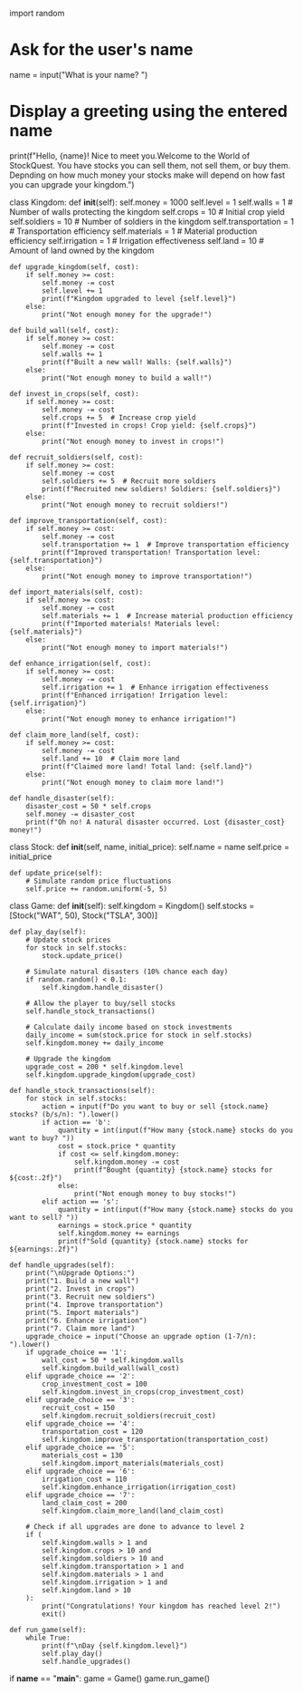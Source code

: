 import random
# Ask for the user's name
name = input("What is your name? ")

# Display a greeting using the entered name
print(f"Hello, {name}! Nice to meet you.Welcome to the World of StockQuest. You have stocks you can sell them, not sell them, or buy them. Depnding on how much money your stocks make will depend on how fast you can upgrade your kingdom.")


class Kingdom:
    def __init__(self):
        self.money = 1000
        self.level = 1
        self.walls = 1  # Number of walls protecting the kingdom
        self.crops = 10  # Initial crop yield
        self.soldiers = 10  # Number of soldiers in the kingdom
        self.transportation = 1  # Transportation efficiency
        self.materials = 1  # Material production efficiency
        self.irrigation = 1  # Irrigation effectiveness
        self.land = 10  # Amount of land owned by the kingdom

    def upgrade_kingdom(self, cost):
        if self.money >= cost:
            self.money -= cost
            self.level += 1
            print(f"Kingdom upgraded to level {self.level}")
        else:
            print("Not enough money for the upgrade!")

    def build_wall(self, cost):
        if self.money >= cost:
            self.money -= cost
            self.walls += 1
            print(f"Built a new wall! Walls: {self.walls}")
        else:
            print("Not enough money to build a wall!")

    def invest_in_crops(self, cost):
        if self.money >= cost:
            self.money -= cost
            self.crops += 5  # Increase crop yield
            print(f"Invested in crops! Crop yield: {self.crops}")
        else:
            print("Not enough money to invest in crops!")

    def recruit_soldiers(self, cost):
        if self.money >= cost:
            self.money -= cost
            self.soldiers += 5  # Recruit more soldiers
            print(f"Recruited new soldiers! Soldiers: {self.soldiers}")
        else:
            print("Not enough money to recruit soldiers!")

    def improve_transportation(self, cost):
        if self.money >= cost:
            self.money -= cost
            self.transportation += 1  # Improve transportation efficiency
            print(f"Improved transportation! Transportation level: {self.transportation}")
        else:
            print("Not enough money to improve transportation!")

    def import_materials(self, cost):
        if self.money >= cost:
            self.money -= cost
            self.materials += 1  # Increase material production efficiency
            print(f"Imported materials! Materials level: {self.materials}")
        else:
            print("Not enough money to import materials!")

    def enhance_irrigation(self, cost):
        if self.money >= cost:
            self.money -= cost
            self.irrigation += 1  # Enhance irrigation effectiveness
            print(f"Enhanced irrigation! Irrigation level: {self.irrigation}")
        else:
            print("Not enough money to enhance irrigation!")

    def claim_more_land(self, cost):
        if self.money >= cost:
            self.money -= cost
            self.land += 10  # Claim more land
            print(f"Claimed more land! Total land: {self.land}")
        else:
            print("Not enough money to claim more land!")

    def handle_disaster(self):
        disaster_cost = 50 * self.crops
        self.money -= disaster_cost
        print(f"Oh no! A natural disaster occurred. Lost {disaster_cost} money!")

class Stock:
    def __init__(self, name, initial_price):
        self.name = name
        self.price = initial_price

    def update_price(self):
        # Simulate random price fluctuations
        self.price += random.uniform(-5, 5)

class Game:
    def __init__(self):
        self.kingdom = Kingdom()
        self.stocks = [Stock("WAT", 50), Stock("TSLA", 300)]

    def play_day(self):
        # Update stock prices
        for stock in self.stocks:
            stock.update_price()

        # Simulate natural disasters (10% chance each day)
        if random.random() < 0.1:
            self.kingdom.handle_disaster()

        # Allow the player to buy/sell stocks
        self.handle_stock_transactions()

        # Calculate daily income based on stock investments
        daily_income = sum(stock.price for stock in self.stocks)
        self.kingdom.money += daily_income

        # Upgrade the kingdom
        upgrade_cost = 200 * self.kingdom.level
        self.kingdom.upgrade_kingdom(upgrade_cost)

    def handle_stock_transactions(self):
        for stock in self.stocks:
            action = input(f"Do you want to buy or sell {stock.name} stocks? (b/s/n): ").lower()
            if action == 'b':
                quantity = int(input(f"How many {stock.name} stocks do you want to buy? "))
                cost = stock.price * quantity
                if cost <= self.kingdom.money:
                    self.kingdom.money -= cost
                    print(f"Bought {quantity} {stock.name} stocks for ${cost:.2f}")
                else:
                    print("Not enough money to buy stocks!")
            elif action == 's':
                quantity = int(input(f"How many {stock.name} stocks do you want to sell? "))
                earnings = stock.price * quantity
                self.kingdom.money += earnings
                print(f"Sold {quantity} {stock.name} stocks for ${earnings:.2f}")

    def handle_upgrades(self):
        print("\nUpgrade Options:")
        print("1. Build a new wall")
        print("2. Invest in crops")
        print("3. Recruit new soldiers")
        print("4. Improve transportation")
        print("5. Import materials")
        print("6. Enhance irrigation")
        print("7. Claim more land")
        upgrade_choice = input("Choose an upgrade option (1-7/n): ").lower()
        if upgrade_choice == '1':
            wall_cost = 50 * self.kingdom.walls
            self.kingdom.build_wall(wall_cost)
        elif upgrade_choice == '2':
            crop_investment_cost = 100
            self.kingdom.invest_in_crops(crop_investment_cost)
        elif upgrade_choice == '3':
            recruit_cost = 150
            self.kingdom.recruit_soldiers(recruit_cost)
        elif upgrade_choice == '4':
            transportation_cost = 120
            self.kingdom.improve_transportation(transportation_cost)
        elif upgrade_choice == '5':
            materials_cost = 130
            self.kingdom.import_materials(materials_cost)
        elif upgrade_choice == '6':
            irrigation_cost = 110
            self.kingdom.enhance_irrigation(irrigation_cost)
        elif upgrade_choice == '7':
            land_claim_cost = 200
            self.kingdom.claim_more_land(land_claim_cost)

        # Check if all upgrades are done to advance to level 2
        if (
            self.kingdom.walls > 1 and
            self.kingdom.crops > 10 and
            self.kingdom.soldiers > 10 and
            self.kingdom.transportation > 1 and
            self.kingdom.materials > 1 and
            self.kingdom.irrigation > 1 and
            self.kingdom.land > 10
        ):
            print("Congratulations! Your kingdom has reached level 2!")
            exit()

    def run_game(self):
        while True:
            print(f"\nDay {self.kingdom.level}")
            self.play_day()
            self.handle_upgrades()

if __name__ == "__main__":
    game = Game()
    game.run_game()


